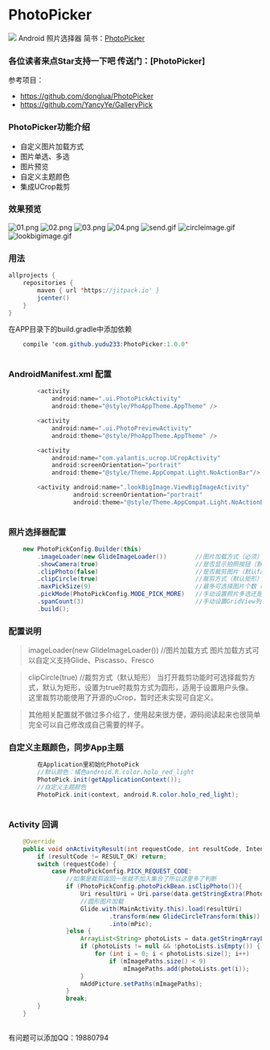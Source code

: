 # PhotoPicker
[![](https://jitpack.io/v/yudu233/PhotoPicker.svg)](https://jitpack.io/#yudu233/PhotoPicker)
Android 照片选择器 
简书：[PhotoPicker](http://www.jianshu.com/p/a6b5831797d0)

### 各位读者来点Star支持一下吧  传送门：[PhotoPicker]

参考项目：
- https://github.com/donglua/PhotoPicker
- https://github.com/YancyYe/GalleryPick

### PhotoPicker功能介绍
- 自定义图片加载方式
- 图片单选、多选
- 图片预览
- 自定义主题颜色
- 集成UCrop裁剪

### 效果预览
![01.png](http://upload-images.jianshu.io/upload_images/548993-cb27d44902920aed.png?imageMogr2/auto-orient/strip%7CimageView2/2/w/1240)
![02.png](http://upload-images.jianshu.io/upload_images/548993-3bfb635af8fd49fd.png?imageMogr2/auto-orient/strip%7CimageView2/2/w/1240)
![03.png](http://upload-images.jianshu.io/upload_images/548993-3cb12cb642bbf270.png?imageMogr2/auto-orient/strip%7CimageView2/2/w/1240)
![04.png](http://upload-images.jianshu.io/upload_images/548993-8ed048f6cec25939.png?imageMogr2/auto-orient/strip%7CimageView2/2/w/1240)
![send.gif](http://upload-images.jianshu.io/upload_images/548993-2b9a11802bfc33d1.gif?imageMogr2/auto-orient/strip)
![circleimage.gif](http://upload-images.jianshu.io/upload_images/548993-20da4901efbe291e.gif?imageMogr2/auto-orient/strip)
![lookbigimage.gif](http://upload-images.jianshu.io/upload_images/548993-4027b93e6be8d593.gif?imageMogr2/auto-orient/strip)

### 用法
```java
allprojects {
    repositories {
        maven { url 'https://jitpack.io' }
        jcenter()
    }
}

```

在APP目录下的build.gradle中添加依赖

```java
    compile 'com.github.yudu233:PhotoPicker:1.0.0'
    
```

### AndroidManifest.xml 配置
```java
        <activity
            android:name=".ui.PhotoPickActivity"
            android:theme="@style/PhoAppTheme.AppTheme" />

        <activity
            android:name=".ui.PhotoPreviewActivity"
            android:theme="@style/PhoAppTheme.AppTheme" />

        <activity
            android:name="com.yalantis.ucrop.UCropActivity"
            android:screenOrientation="portrait"
            android:theme="@style/Theme.AppCompat.Light.NoActionBar"/>

        <activity android:name=".lookBigImage.ViewBigImageActivity"
                  android:screenOrientation="portrait"
                  android:theme="@style/Theme.AppCompat.Light.NoActionBar" />
                  
```

### 照片选择器配置
```java
    new PhotoPickConfig.Builder(this)
        .imageLoader(new GlideImageLoader())        //图片加载方式（必须）
        .showCamera(true)                           //是否显示拍照按钮（默认false）
        .clipPhoto(false)                           //是否裁剪图片（默认false）
        .clipCircle(true)                           //裁剪方式（默认矩形）
        .maxPickSize(9)                             //最多可选择图片个数（默认9张）
        .pickMode(PhotoPickConfig.MODE_PICK_MORE)   //手动设置照片多选还是单选（1单选2多选）
        .spanCount(3)                               //手动设置GridView列数（默认3列）
        .build();

```

### 配置说明
>  imageLoader(new GlideImageLoader())        //图片加载方式
    图片加载方式可以自定义支持Glide、Piscasso、Fresco

> clipCircle(true)                           //裁剪方式（默认矩形）
    当打开裁剪功能时可选择裁剪方式，默认为矩形，设置为true时裁剪方式为圆形，适用于设置用户头像。
    这里裁剪功能使用了开源的uCrop，暂时还未实现可自定义。

> 其他相关配置就不做过多介绍了，使用起来很方便，源码阅读起来也很简单
    完全可以自己修改成自己需要的样子。
    
### 自定义主题颜色，同步App主题
```java
        在Application里初始化PhotoPick
        //默认颜色：橘色android.R.color.holo_red_light
        PhotoPick.init(getApplicationContext());
        //自定义主题颜色
        PhotoPick.init(context, android.R.color.holo_red_light);    
        
```

### Activity 回调
```java
    @Override
    public void onActivityResult(int requestCode, int resultCode, Intent data) {
        if (resultCode != RESULT_OK) return;
        switch (requestCode) {
            case PhotoPickConfig.PICK_REQUEST_CODE:
                //如果是裁剪返回一张就不加入集合了所以这里多了判断
                if (PhotoPickConfig.photoPickBean.isClipPhoto()){
                    Uri resultUri = Uri.parse(data.getStringExtra(PhotoPickConfig.EXTRA_CLIP_PHOTO));
                    //圆形图片加载
                    Glide.with(MainActivity.this).load(resultUri)
                            .transform(new GlideCircleTransform(this))
                            .into(mPic);
                }else {
                    ArrayList<String> photoLists = data.getStringArrayListExtra(PhotoPickConfig.EXTRA_STRING_ARRAYLIST);
                    if (photoLists != null && !photoLists.isEmpty()) {
                        for (int i = 0; i < photoLists.size(); i++)
                            if (mImagePaths.size() < 9)
                                mImagePaths.add(photoLists.get(i));
                    }
                    mAddPicture.setPaths(mImagePaths);
                }
                break;
        }
    }
    
```
有问题可以添加QQ：19880794 



